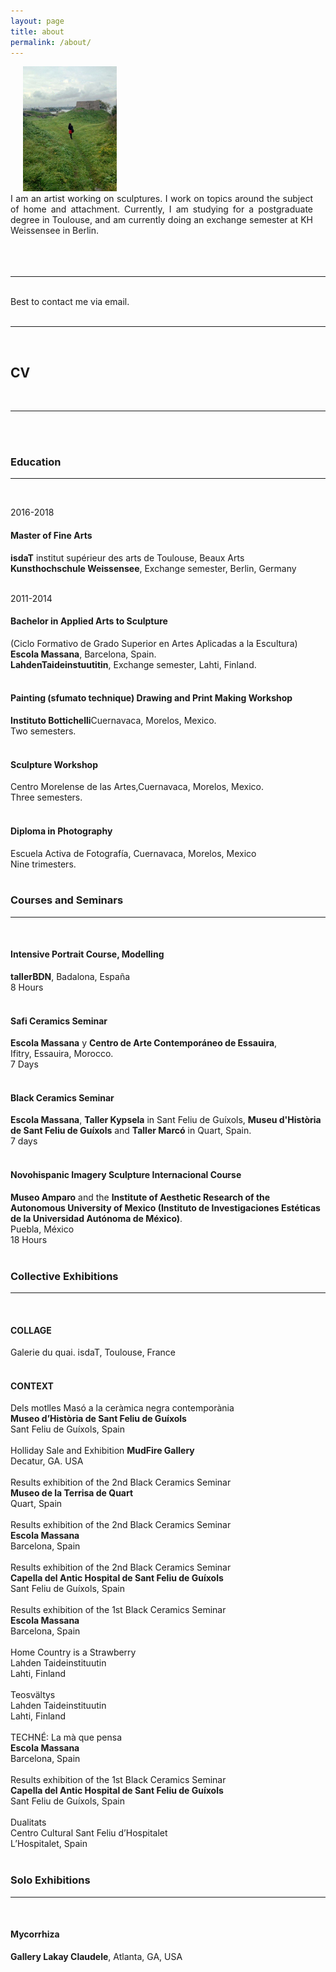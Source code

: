 ```yaml
---
layout: page
title: about
permalink: /about/
---
```


<img class="col one right" style="height:200px;margin-left: 20px;" src="/img/prof_pic.jpg">

<br/>

<div style="text-align: justify; margin-right: 20px;">
   <div>I am an artist working on sculptures. I work on topics around the subject of home and attachment. Currently, I am studying for a postgraduate degree in Toulouse, and am currently doing an exchange semester at KH Weissensee in Berlin.</div>
</div>
<br/>

<br/>

<br/>
<hr/>
<br/>
<span class="contacticon center">
	<a href="mailto:alarconbego@gmail.com"><i class="fa fa-envelope-square"></i></a>
	<a href="https://www.behance.net/begoalarcon" target="_blank"><i class="fa fa-behance-square"></i></a>
	<a href="https://www.instagram.com/begoalagu/" target="_blank"><i class="fa fa-instagram"></i></a>
</span>

<div class="col three caption">
	Best to contact me via email.
</div>

<br/>
<hr/>
<br/>
<h2>CV</h2>
<br/>
<hr/>
<br/>


<br/>
<h3>Education</h3>
<hr/>
<br/>
<div id="textbox">
  <p class="alignright">2016-2018</p>
</div>
<h4>Master of Fine Arts </h4>
<b>isdaT</b> institut supérieur des arts de Toulouse, Beaux Arts<br/>
<b>Kunsthochschule Weissensee</b>, Exchange semester, Berlin, Germany <br/>
<br/>
<div id="textbox">
  <p class="alignright">2011-2014</p>
</div>
<h4>Bachelor in Applied Arts to Sculpture</h4>
(Ciclo Formativo de Grado Superior en Artes Aplicadas a la Escultura)<br/>
<b>Escola Massana</b>, Barcelona, Spain.<br/>
<b>LahdenTaideinstuutitin</b>, Exchange semester, Lahti, Finland.<br/>
<br/>
<h4>Painting (sfumato technique) Drawing and Print Making Workshop</h4>
<b>Instituto Bottichelli</b>Cuernavaca, Morelos, Mexico.<br/>
Two semesters.<br/>
<br/>
<h4>Sculpture Workshop</h4>
Centro Morelense de las Artes,Cuernavaca, Morelos, Mexico. <br/>
Three semesters.<br/>
<br/>
<h4>Diploma in Photography</h4>
Escuela Activa de Fotografía, Cuernavaca, Morelos, Mexico <br/>
Nine trimesters.<br/>
<br/>
<h3>Courses and Seminars</h3>
<hr/>
<br/>
<h4>Intensive Portrait Course, Modelling</h4>
<b>tallerBDN</b>, Badalona, España<br/>
8 Hours<br/>
<br/>
<h4>Safi  Ceramics Seminar</h4>
<b>Escola Massana</b> y <b>Centro de Arte Contemporáneo de Essauira</b>, <br/>
Ifitry, Essauira, Morocco.<br/>
7 Days<br/>
<br/>
<h4>Black Ceramics Seminar</h4>
<b>Escola Massana</b>, <b>Taller Kypsela</b> in Sant Feliu de Guíxols, <b>Museu d'Història de Sant Feliu de Guíxols</b> and <b>Taller Marcó</b> in Quart, Spain.<br/>
7 days<br/>
<br/>
<h4>Novohispanic Imagery Sculpture Internacional Course</h4>
<b>Museo Amparo</b> and the <b>Institute of Aesthetic Research of the Autonomous University of Mexico (Instituto de Investigaciones Estéticas de la Universidad Autónoma de México)</b>.<br/>
Puebla, México<br/>
18 Hours<br/>
<br/>

<h3>Collective Exhibitions</h3>
<hr/>
<br/>
<h4>COLLAGE</h4>
Galerie du quai. isdaT, Toulouse, France<br/>
<br/>
<h4>CONTEXT</h4> 
Dels motlles Masó a la ceràmica negra contemporània<br/>
<b>Museo d’Història de Sant Feliu de Guíxols</b><br/>
Sant Feliu de Guíxols, Spain<br/>
<br/>
Holliday Sale and Exhibition <b>MudFire Gallery</b><br/>
Decatur, GA. USA<br/>
<br/>
Results exhibition of the 2nd Black Ceramics Seminar<br/>
<b>Museo de la Terrisa de Quart</b><br/>
Quart, Spain<br/>
<br/>
Results exhibition of the 2nd Black Ceramics Seminar<br/>
<b>Escola Massana</b><br/>
Barcelona, Spain<br/>
<br/>
Results exhibition of the 2nd Black Ceramics Seminar<br/>
<b>Capella del Antic Hospital de Sant Feliu de Guíxols</b><br/>
 Sant Feliu de Guíxols, Spain<br/>
<br/>
Results exhibition of the 1st Black Ceramics Seminar<br/>
<b>Escola Massana</b><br/>
Barcelona, Spain<br/>
<br/>
Home Country is a Strawberry<br/>
Lahden Taideinstituutin<br/>
Lahti, Finland<br/>
<br/>
Teosvältys<br/>
Lahden Taideinstituutin<br/>
Lahti, Finland<br/>
<br/>
TECHNÉ: La mà que pensa<br/>
<b>Escola Massana</b><br/>
Barcelona, Spain<br/>
<br/>
Results exhibition of the 1st Black Ceramics Seminar<br/>
<b>Capella del Antic Hospital de Sant Feliu de Guíxols</b><br/>
 Sant Feliu de Guíxols, Spain<br/>
<br/>
Dualitats<br/>
Centro Cultural Sant Feliu d’Hospitalet<br/>
L’Hospitalet, Spain<br/>
<br/>

<h3>Solo Exhibitions</h3>
<hr/>
<br/>
<h4>Mycorrhiza</h4>
<b>Gallery Lakay Claudele</b>, Atlanta, GA, USA

